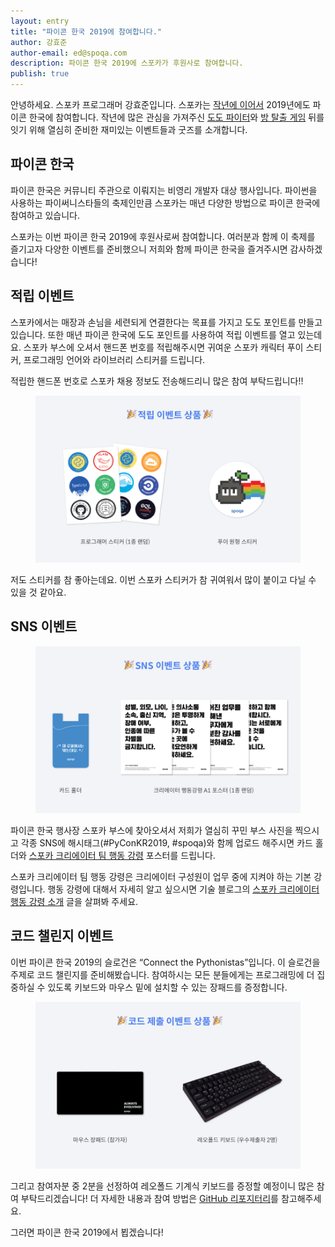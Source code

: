 ```yaml
---
layout: entry
title: "파이콘 한국 2019에 참여합니다."
author: 강효준
author-email: ed@spoqa.com
description: 파이콘 한국 2019에 스포카가 후원사로 참여합니다.
publish: true
---
```


안녕하세요. 스포카 프로그래머 강효준입니다.
스포카는 [작년에 이어서][pycon-2018] 2019년에도 파이콘 한국에 참여합니다.
작년에 많은 관심을 가져주신 [도도 파이터][dodo-fighter]와 [방 탈출 게임][dodo-escape]
뒤를 잇기 위해 열심히 준비한 재미있는 이벤트들과 굿즈를 소개합니다.

[pycon-2018]: https://spoqa.github.io/2018/08/09/pyconkr2018.html
[dodo-fighter]: https://github.com/spoqa/pycon-kr-2018-coding-contest-dodo-fighter
[dodo-escape]: https://pycon-2018-escape.spoqa.com/

## 파이콘 한국

파이콘 한국은 커뮤니티 주관으로 이뤄지는 비영리 개발자 대상 행사입니다. 파이썬을 사용하는 파이써니스타들의
축제인만큼 스포카는 매년 다양한 방법으로 파이콘 한국에 참여하고 있습니다.

스포카는 이번 파이콘 한국 2019에 후원사로써 참여합니다. 여러분과 함께 이 축제를 즐기고자
다양한 이벤트를 준비했으니 저희와 함께 파이콘 한국을 즐겨주시면 감사하겠습니다!


## 적립 이벤트

스포카에서는 매장과 손님을 세련되게 연결한다는 목표를 가지고 도도 포인트를 만들고 있습니다.
또한 매년 파이콘 한국에 도도 포인트를 사용하여 적립 이벤트를 열고 있는데요. 스포카 부스에 오셔서 핸드폰 번호를 적립해주시면 귀여운 스포카 캐릭터 푸이 스티커,
프로그래밍 언어와 라이브러리 스티커를 드립니다.

적립한 핸드폰 번호로 스포카 채용 정보도 전송해드리니 많은 참여 부탁드립니다!!

<figure>
 <img src="/images/2019-08-17/pycon-2019-purchase.png" style="margin: 0 auto;" />
</figure>

저도 스티커를 참 좋아는데요. 이번 스포카 스티커가 참 귀여워서 많이 붙이고 다닐 수 있을 것 같아요.


## SNS 이벤트

<figure>
 <img src="/images/2019-08-17/pycon-2019-sns.png" style="margin: 0 auto;" />
</figure>

파이콘 한국 행사장 스포카 부스에 찾아오셔서 저희가 열심히
꾸민 부스 사진을 찍으시고 각종 SNS에 해시태그(#PyConKR2019, #spoqa)와 함께 업로드 해주시면
카드 홀더와 [스포카 크리에이터 팀 행동 강령][coc] 포스터를 드립니다.

스포카 크리에이터 팀 행동 강령은 크리에이터 구성원이 업무 중에 지켜야 하는 기본 강령입니다. 행동 강령에
대해서 자세히 알고 싶으시면 기술 블로그의 [스포카 크리에이터 행동 강령 소개][coc-spoqa-blog] 글을 살펴봐 주세요.

[coc]: https://github.com/spoqa/code-of-conduct
[coc-spoqa-blog]: https://spoqa.github.io/2018/06/28/code-of-conduct.html


## 코드 챌린지 이벤트

이번 파이콘 한국 2019의 슬로건은 “Connect the Pythonistas”입니다. 이 슬로건을 주제로
코드 챌린지를 준비해봤습니다. 참여하시는 모든 분들에게는 프로그래밍에 더 집중하실 수 있도록
키보드와 마우스 밑에 설치할 수 있는 장패드를 증정합니다.

<figure>
 <img src="/images/2019-08-17/pycon-2019-code.png" style="margin: 0 auto;" />
</figure>

그리고 참여자분 중 2분을 선정하여 레오폴드 기계식 키보드를 증정할 예정이니 많은 참여 부탁드리겠습니다!
더 자세한 내용과 참여 방법은 [GitHub 리포지터리][pycon-code-challenge]를 참고해주세요.

[pycon-code-challenge]: https://github.com/spoqa/spoqa-pycon-2019-code-challenge

그러면 파이콘 한국 2019에서 뵙겠습니다!
